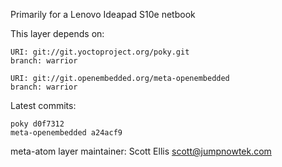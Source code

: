 Primarily for a Lenovo Ideapad S10e netbook

This layer depends on:

    URI: git://git.yoctoproject.org/poky.git
    branch: warrior

    URI: git://git.openembedded.org/meta-openembedded
    branch: warrior

Latest commits:

    poky d0f7312
    meta-openembedded a24acf9

meta-atom layer maintainer: Scott Ellis <scott@jumpnowtek.com>
